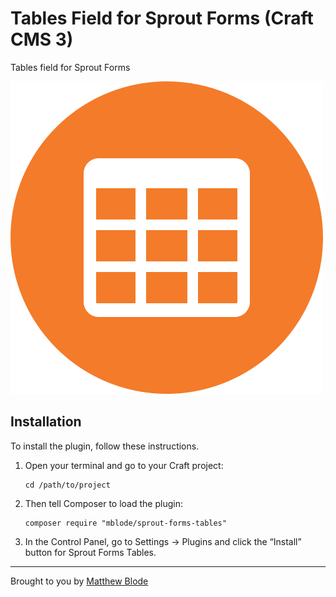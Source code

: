 # Tables Field for Sprout Forms (Craft CMS 3)

Tables field for Sprout Forms

![Screenshot](resources/img/plugin-logo.png)

## Installation

To install the plugin, follow these instructions.

1. Open your terminal and go to your Craft project:

       cd /path/to/project

2. Then tell Composer to load the plugin:

       composer require "mblode/sprout-forms-tables"

3. In the Control Panel, go to Settings → Plugins and click the “Install” button for Sprout Forms Tables.

-----

Brought to you by [Matthew Blode](https://matthewblode.com/)
